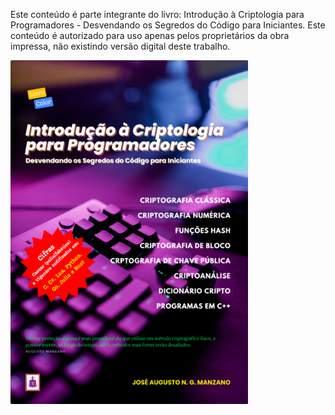 Este conteúdo é parte integrante do livro: Introdução à Criptologia para Programadores - Desvendando os Segredos do Código para Iniciantes.
Este conteúdo é autorizado para uso apenas pelos proprietários da obra impressa, não existindo versão digital deste trabalho.

![Livro Criptologia](https://github.com/J-AugustoManzano/imagens/blob/main/CRIPTO.png)
